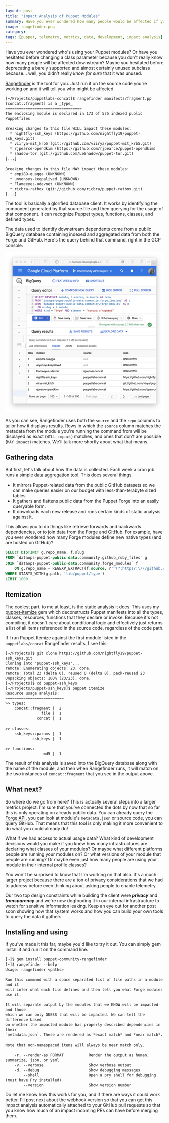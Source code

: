 ```yaml
---
layout: post
title: "Impact Analysis of Puppet Modules"
summary: Have you ever wondered how many people would be affected if you broke a module you were working on?
image: rangefinder.png
category:
tags: [puppet, telemetry, metrics, data, development, impact analysis]
---
```


Have you ever wondered who's using your Puppet modules? Or have you hesitated
before changing a class parameter because you don't really know how many people
will be affected downstream? Maybe you hesitated before deprecating a barely
supported and almost certainly unused subclass because... well, you didn't really
*know for sure* that it was unused.

[Rangefinder](https://github.com/puppetlabs/puppet-community-rangefinder) is the
tool for you. Just run it on the source code you're working on and it will tell
you who might be affected.

```
[~/Projects/puppetlabs-concat]$ rangefinder manifests/fragment.pp
[concat::fragment] is a _type_
==================================
The enclosing module is declared in 173 of 575 indexed public Puppetfiles

Breaking changes to this file WILL impact these modules:
  * nightfly-ssh_keys (https://github.com/nightfly19/puppet-ssh_keys.git)
  * viirya-mit_krb5 (git://github.com/viirya/puppet-mit_krb5.git)
  * rjpearce-opendkim (https://github.com/rjpearce/puppet-opendkim)
  * shadow-tor (git://github.com/LeShadow/puppet-tor.git)
[...]

Breaking changes to this file MAY impact these modules:
  * empi89-quagga (UNKNOWN)
  * unyonsys-keepalived (UNKNOWN)
  * Flameeyes-udevnet (UNKNOWN)
  * ricbra-ratbox (git://github.com/ricbra/puppet-ratbox.git)
[...]
```

The tool is basically a glorified database client. It works by identifying the
component generated by that source file and then querying for the usage of that
component. It can recognize Puppet types, functions, classes, and defined types.

The data used to identify downstream dependents come from a public BigQuery database
containing indexed and aggregated data from both the Forge and GitHub. Here's the
query behind that command, right in the GCP console:

![Identifying usage patterns for puppetlabs/concat](/assets/images/telemetry-bigquery.png)

As you can see, Rangefinder uses both the `source` and the `repo` columns to
tailor how it displays results. Rows in which the `source` column matches the
metadata from the module you're running the command from will be displayed as
exact (`WILL impact`) matches, and ones that don't are possible (`MAY impact`)
matches. We'll talk more shortly about what that means.

## Gathering data

But first, let's talk about how the data is collected. Each week a cron job runs
a simple [data aggregation tool](https://github.com/puppetlabs/puppet-community-mvp).
This does several things.

* It mirrors Puppet-related data from the public GitHub datasets so we can make
  queries easier on our budget with less-than-terabyte sized tables.
* It gathers and flattens public data from the Puppet Forge into an easily queryable form.
* It downloads each new release and runs certain kinds of static analysis against it.

This allows you to do things like retrieve forwards and backwards dependencies,
or to join data from the Forge and GitHub. For example, have you ever wondered
how many Forge modules define new native types (and are hosted on GitHub)?

```sql
SELECT DISTINCT g.repo_name, f.slug
FROM `dataops-puppet-public-data.community.github_ruby_files` g
JOIN `dataops-puppet-public-data.community.forge_modules` f
    ON g.repo_name = REGEXP_EXTRACT(f.source, r'^(?:https?:\/\/github.com\/)?(.*?)(?:.git)?$')
WHERE STARTS_WITH(g.path, 'lib/puppet/type')
LIMIT 1000
```

## Itemization

The coolest part, to me at least, is the static analysis it does. This uses my
[puppet-itemize](https://github.com/binford2k/binford2k-itemize) gem which
deconstructs Puppet manifests into all the types, classes, resources, functions
that they declare or invoke. Because it's not compiling, it doesn't care about
conditional logic and effectively just returns a list of all items referenced in
the source code, regardless of the code path.

If I run Puppet Itemize against the first module listed in the `puppetlabs/concat`
Rangefinder results, I see this:

```
[~/Projects]$ git clone https://github.com/nightfly19/puppet-ssh_keys.git
Cloning into 'puppet-ssh_keys'...
remote: Enumerating objects: 23, done.
remote: Total 23 (delta 0), reused 0 (delta 0), pack-reused 23
Unpacking objects: 100% (23/23), done.
[~/Projects]$ cd puppet-ssh_keys
[~/Projects/puppet-ssh_keys]$ puppet itemize
Resource usage analysis:
==========================
>> types:
    concat::fragment |  2
                file |  1
              concat |  1

>> classes:
    ssh_keys::params |  1
            ssh_keys |  1

>> functions:
                 md5 |  1
```

The result of this analysis is saved into the BigQuery database along with the
name of the module, and then when Rangefinder runs, it will match on the two
instances of `concat::fragment` that you see in the output above.


## What next?

So where do we go from here? This is actually several steps into a larger
metrics project. I'm sure that you've connected the dots by now that so far this
is only operating on already public data. You can already query the
[Forge API](https://forgeapi.puppet.com), you can look at module's `metadata.json`
or source code, you can query GitHub.  That means that this tool is only making
it more convenient to do what you could already do!

What if we had access to actual usage data? What kind of development decisions
would you make if you knew how many infrastructures are declaring what classes
of your modules? Or maybe what different platforms people are running your
modules on? Or what versions of your module that people are running? Or maybe even
just how many people are using your module in their internal profile classes?

You won't be surprised to know that I'm working on that also. It's a much larger
project because there are a ton of privacy considerations that we had to address
before even thinking about asking people to enable telemetry.

Our two top design constraints while building the client were ***privacy*** and
***transparency*** and we're now dogfooding it in our internal infrastructure to
watch for sensitive information leaking. Keep an eye out for another post soon
showing how that system works and how you can build your own tools to query the
data it gathers.


## Installing and using

If you've made it this far, maybe you'd like to try it out. You can simply gem
install it and run it on the command line.

```
[~]$ gem install puppet-community-rangefinder
[~]$ rangefinder --help
Usage: rangefinder <paths>

Run this command with a space separated list of file paths in a module and it
will infer what each file defines and then tell you what Forge modules use it.

It will separate output by the modules that we KNOW will be impacted and those
which we can only GUESS that will be impacted. We can tell the difference based
on whether the impacted module has properly described dependencies in their
`metadata.json`. These are rendered as *exact match* and *near match*.

Note that non-namespaced items will always be near match only.

    -r, --render-as FORMAT           Render the output as human, summarize, json, or yaml
    -v, --verbose                    Show verbose output
    -d, --debug                      Show debugging messages
        --shell                      Open a pry shell for debugging (must have Pry installed)
        --version                    Show version number
```

Do let me know how this works for you, and if there are ways it could work better.
I'll post next about the webhook version so that you can get this impact analysis
automatically attached to your GitHub pull requests so that you know how much
of an impact incoming PRs can have before merging them.



